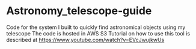 # Astronomy_telescope-guide

Code for the system I built to quickly find astronomical objects using my telescope
The code is hosted in AWS S3 
Tutorial on how to use this tool is described at 
https://www.youtube.com/watch?v=EVcJwujkwUs

